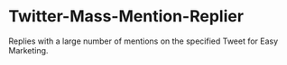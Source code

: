 # Twitter-Mass-Mention-Replier
Replies with a large number of mentions on the specified Tweet for Easy Marketing.
